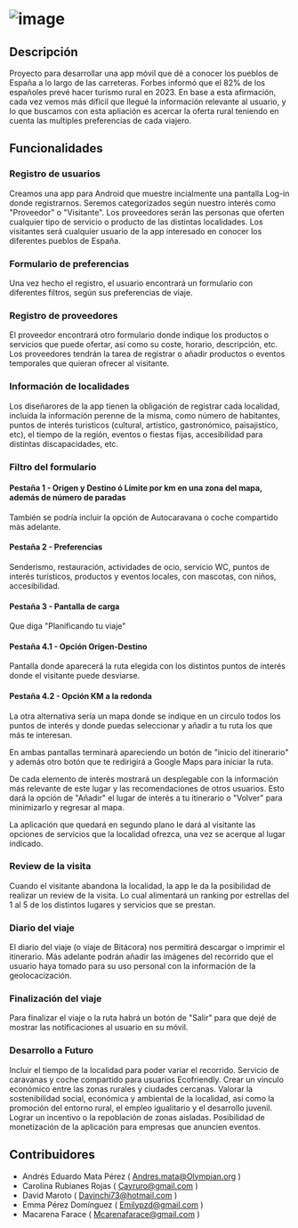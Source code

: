 # ![image](https://user-images.githubusercontent.com/24391863/236646430-715d220f-f493-4154-866e-1994f5c46807.png)

## Descripción

Proyecto para desarrollar una app móvil que dé a conocer los pueblos de España a lo largo de las carreteras. Forbes informó que el 82% de los españoles prevé hacer turismo rural en 2023. En base a esta afirmación, cada vez vemos más díficil que llegué la información relevante al usuario, y lo que buscamos con esta apliación es acercar la oferta rural teniendo en cuenta las multiples preferencias de cada viajero.

## Funcionalidades

### Registro de usuarios

Creamos una app para Android que muestre incialmente una pantalla Log-in donde registrarnos. Seremos categorizados según nuestro interés como "Proveedor" o "Visitante". Los proveedores serán las personas que oferten cualquier tipo de servicio o producto de las distintas localidades. Los visitantes será cualquier usuario de la app interesado en conocer los diferentes pueblos de España.

### Formulario de preferencias

Una vez hecho el registro, el usuario encontrará un formulario con diferentes filtros, según sus preferencias de viaje.

### Registro de proveedores

El proveedor encontrará otro formulario donde indique los productos o servicios que puede ofertar, así como su coste, horario, descripción, etc. Los proveedores tendrán la tarea de registrar o añadir productos o eventos temporales que quieran ofrecer al visitante.

### Información de localidades

Los diseñarores de la app tienen la obligación de registrar cada localidad, incluida la información perenne de la misma, como número de habitantes, puntos de interés turisticos (cultural, artístico, gastronómico, paisajistico, etc), el tiempo de la región, eventos o fiestas fijas, accesibilidad para distintas discapacidades, etc.

### Filtro del formulario

#### Pestaña 1 - Origen y Destino ó Límite por km en una zona del mapa, además de número de paradas

También se podría incluir la opción de Autocaravana o coche compartido más adelante.

#### Pestaña 2 - Preferencias

Senderismo, restauración, actividades de ocio, servicio WC, puntos de interés turísticos, productos y eventos locales, con mascotas, con niños, accesibilidad.

#### Pestaña 3 - Pantalla de carga

Que diga "Planificando tu viaje"

#### Pestaña 4.1 - Opción Origen-Destino

Pantalla donde aparecerá la ruta elegida con los distintos puntos de interés donde el visitante puede desviarse.

#### Pestaña 4.2 - Opción KM a la redonda

La otra alternativa sería un mapa donde se indique en un circulo todos los puntos de interés y donde puedas seleccionar y añadir a tu ruta los que más te interesan.

En ambas pantallas terminará apareciendo un botón de "inicio del itinerario" y además otro botón que te redirigirá a Google Maps para iniciar la ruta.

De cada elemento de interés mostrará un desplegable con la información más relevante de este lugar y las recomendaciones de otros usuarios. Esto dará la opción de "Añadir" el lugar de interés a tu itinerario o "Volver" para minimizarlo y regresar al mapa.

La aplicación que quedará en segundo plano le dará al visitante las opciones de servicios que la localidad ofrezca, una vez se acerque al lugar indicado.

### Review de la visita

Cuando el visitante abandona la localidad, la app le da la posibilidad de realizar un review de la visita. Lo cual alimentará un ranking por estrellas del 1 al 5 de los distintos lugares y servicios que se prestan.

### Diario del viaje

El diario del viaje (o viaje de Bitácora) nos permitirá descargar o imprimir el itinerario. Más adelante podrán añadir las imágenes del recorrido que el usuario haya tomado para su uso personal con la información de la geolocacización.

### Finalización del viaje

Para finalizar el viaje o la ruta habrá un botón de "Salir" para que dejé de mostrar las notificaciones al usuario en su móvil.

### Desarrollo a Futuro

Incluir el tiempo de la localidad para poder variar el recorrido.
Servicio de caravanas y coche compartido para usuarios Ecofriendly.
Crear un vinculo económico entre las zonas rurales y ciudades cercanas.
Valorar la sostenibilidad social, económica y ambiental de la localidad, así como la promoción del entorno rural, el empleo igualitario y el desarrollo juvenil.
Lograr un incentivo o la repoblación de zonas aisladas.
Posibilidad de monetización de la aplicación para empresas que anuncien eventos.

## Contribuidores

- Andrés Eduardo Mata Pérez ( Andres.mata@Olympian.org )
- Carolina Rubianes Rojas ( Cayruro@gmail.com  )
- David Maroto  ( Davinchi73@hotmail.com )
- Emma Pérez Domínguez ( Emilypzd@gmail.com )
- Macarena Farace ( Mcarenafarace@gmail.com )
